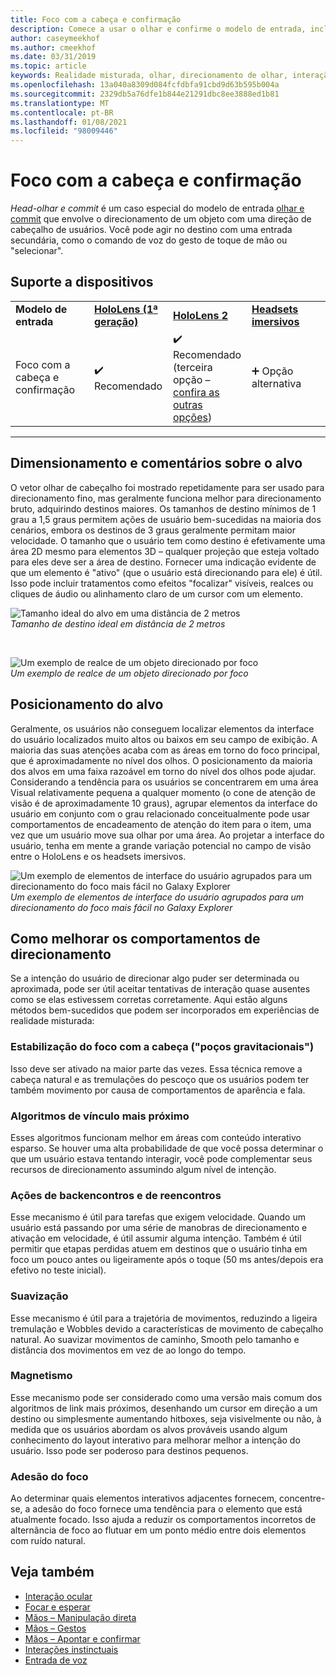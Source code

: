 ```yaml
---
title: Foco com a cabeça e confirmação
description: Comece a usar o olhar e confirme o modelo de entrada, incluindo dimensionamento, posicionamento e estabilização de destino.
author: caseymeekhof
ms.author: cmeekhof
ms.date: 03/31/2019
ms.topic: article
keywords: Realidade misturada, olhar, direcionamento de olhar, interação, design, headset de realidade misturada, headset de realidade mista do Windows, headset de realidade virtual, HoloLens, MRTK, kit de ferramentas de realidade misturada, destino, foco, suavização
ms.openlocfilehash: 13a040a8309d084fcfdbfa91cbd9d63b595b004a
ms.sourcegitcommit: 2329db5a76dfe1b844e21291dbc8ee3888ed1b81
ms.translationtype: MT
ms.contentlocale: pt-BR
ms.lasthandoff: 01/08/2021
ms.locfileid: "98009446"
---
```

# <a name="head-gaze-and-commit"></a>Foco com a cabeça e confirmação

_Head-olhar e commit_ é um caso especial do modelo de entrada [olhar e commit](gaze-and-commit.md) que envolve o direcionamento de um objeto com uma direção de cabeçalho de usuários. Você pode agir no destino com uma entrada secundária, como o comando de voz do gesto de toque de mão ou "selecionar". 

## <a name="device-support"></a>Suporte a dispositivos

<table>
    <colgroup>
    <col width="25%" />
    <col width="25%" />
    <col width="25%" />
    <col width="25%" />
    </colgroup>
    <tr>
        <td><strong>Modelo de entrada</strong></td>
        <td><a href="../hololens-hardware-details.md"><strong>HoloLens (1ª geração)</strong></a></td>
        <td><a href="https://docs.microsoft.com/hololens/hololens2-hardware"><strong>HoloLens 2</strong></td>
        <td><a href="../discover/immersive-headset-hardware-details.md"><strong>Headsets imersivos</strong></a></td>
    </tr>
     <tr>
        <td>Foco com a cabeça e confirmação</td>
        <td>✔️ Recomendado</td>
        <td>✔️ Recomendado (terceira opção – <a href="interaction-fundamentals.md">confira as outras opções</a>)</td>
        <td>➕ Opção alternativa</td>
    </tr>
</table>

---

## <a name="target-sizing-and-feedback"></a>Dimensionamento e comentários sobre o alvo

O vetor olhar de cabeçalho foi mostrado repetidamente para ser usado para direcionamento fino, mas geralmente funciona melhor para direcionamento bruto, adquirindo destinos maiores. Os tamanhos de destino mínimos de 1 grau a 1,5 graus permitem ações de usuário bem-sucedidas na maioria dos cenários, embora os destinos de 3 graus geralmente permitam maior velocidade. O tamanho que o usuário tem como destino é efetivamente uma área 2D mesmo para elementos 3D – qualquer projeção que esteja voltado para eles deve ser a área de destino. Fornecer uma indicação evidente de que um elemento é "ativo" (que o usuário está direcionando para ele) é útil. Isso pode incluir tratamentos como efeitos "focalizar" visíveis, realces ou cliques de áudio ou alinhamento claro de um cursor com um elemento.

![Tamanho ideal do alvo em uma distância de 2 metros](images/gazetargeting-size-1000px.jpg)<br>
*Tamanho de destino ideal em distância de 2 metros*

<br>

![Um exemplo de realce de um objeto direcionado por foco](images/gazetargeting-highlighting-940px.jpg)<br>
*Um exemplo de realce de um objeto direcionado por foco*

## <a name="target-placement"></a>Posicionamento do alvo

Geralmente, os usuários não conseguem localizar elementos da interface do usuário localizados muito altos ou baixos em seu campo de exibição. A maioria das suas atenções acaba com as áreas em torno do foco principal, que é aproximadamente no nível dos olhos. O posicionamento da maioria dos alvos em uma faixa razoável em torno do nível dos olhos pode ajudar. Considerando a tendência para os usuários se concentrarem em uma área Visual relativamente pequena a qualquer momento (o cone de atenção de visão é de aproximadamente 10 graus), agrupar elementos da interface do usuário em conjunto com o grau relacionado conceitualmente pode usar comportamentos de encadeamento de atenção do item para o item, uma vez que um usuário move sua olhar por uma área. Ao projetar a interface do usuário, tenha em mente a grande variação potencial no campo de visão entre o HoloLens e os headsets imersivos.

![Um exemplo de elementos de interface do usuário agrupados para um direcionamento do foco mais fácil no Galaxy Explorer](images/gazetargeting-grouping-1000px.jpg)<br>
*Um exemplo de elementos de interface do usuário agrupados para um direcionamento do foco mais fácil no Galaxy Explorer*

## <a name="improving-targeting-behaviors"></a>Como melhorar os comportamentos de direcionamento

Se a intenção do usuário de direcionar algo puder ser determinada ou aproximada, pode ser útil aceitar tentativas de interação quase ausentes como se elas estivessem corretas corretamente. Aqui estão alguns métodos bem-sucedidos que podem ser incorporados em experiências de realidade misturada:

### <a name="head-gaze-stabilization-gravity-wells"></a>Estabilização do foco com a cabeça ("poços gravitacionais")

Isso deve ser ativado na maior parte das vezes. Essa técnica remove a cabeça natural e as tremulações do pescoço que os usuários podem ter também movimento por causa de comportamentos de aparência e fala.

### <a name="closest-link-algorithms"></a>Algoritmos de vínculo mais próximo

Esses algoritmos funcionam melhor em áreas com conteúdo interativo esparso. Se houver uma alta probabilidade de que você possa determinar o que um usuário estava tentando interagir, você pode complementar seus recursos de direcionamento assumindo algum nível de intenção.

### <a name="backdating-and-postdating-actions"></a>Ações de backencontros e de reencontros

Esse mecanismo é útil para tarefas que exigem velocidade. Quando um usuário está passando por uma série de manobras de direcionamento e ativação em velocidade, é útil assumir alguma intenção. Também é útil permitir que etapas perdidas atuem em destinos que o usuário tinha em foco um pouco antes ou ligeiramente após o toque (50 ms antes/depois era efetivo no teste inicial).

### <a name="smoothing"></a>Suavização

Esse mecanismo é útil para a trajetória de movimentos, reduzindo a ligeira tremulação e Wobbles devido a características de movimento de cabeçalho natural. Ao suavizar movimentos de caminho, Smooth pelo tamanho e distância dos movimentos em vez de ao longo do tempo.

### <a name="magnetism"></a>Magnetismo

Esse mecanismo pode ser considerado como uma versão mais comum dos algoritmos de link mais próximos, desenhando um cursor em direção a um destino ou simplesmente aumentando hitboxes, seja visivelmente ou não, à medida que os usuários abordam os alvos prováveis usando algum conhecimento do layout interativo para melhorar melhor a intenção do usuário. Isso pode ser poderoso para destinos pequenos.

### <a name="focus-stickiness"></a>Adesão do foco

Ao determinar quais elementos interativos adjacentes fornecem, concentre-se, a adesão do foco fornece uma tendência para o elemento que está atualmente focado. Isso ajuda a reduzir os comportamentos incorretos de alternância de foco ao flutuar em um ponto médio entre dois elementos com ruído natural.

## <a name="see-also"></a>Veja também

* [Interação ocular](eye-gaze-interaction.md)
* [Focar e esperar](gaze-and-dwell.md)
* [Mãos – Manipulação direta](direct-manipulation.md)
* [Mãos – Gestos](gaze-and-commit.md#composite-gestures)
* [Mãos – Apontar e confirmar](point-and-commit.md)
* [Interações instinctuais](interaction-fundamentals.md)
* [Entrada de voz](voice-input.md)




